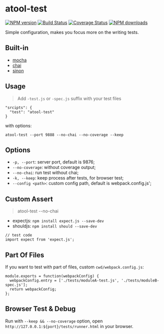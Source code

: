 # atool-test

[![NPM version](https://img.shields.io/npm/v/atool-test.svg?style=flat)](https://npmjs.org/package/atool-test)
[![Build Status](https://img.shields.io/travis/ant-tool/atool-test.svg?style=flat)](https://travis-ci.org/ant-tool/atool-test)
[![Coverage Status](https://img.shields.io/coveralls/ant-tool/atool-test.svg?style=flat)](https://coveralls.io/r/ant-tool/atool-test)
[![NPM downloads](http://img.shields.io/npm/dm/atool-test.svg?style=flat)](https://npmjs.org/package/atool-test)

Simple configuration, makes you focus more on the writing tests.

## Built-in

- [mocha](http://mochajs.org/)
- [chai](http://chaijs.com/api)
- [sinon](http://sinonjs.org/)

## Usage

>  Add `-test.js` or `-spec.js` suffix with your test files

```
"srcipts": {
  "test": "atool-test"
}
```

with options:

```
atool-test --port 9888 --no-chai --no-coverage --keep
```

## Options

- `-p, --port`: server port, default is 9876;
- `--no-coverage`: without coverage output;
- `--no-chai`: run test without chai;
- `-k, --keep`: keep process after tests, for browser test;
- `--config <path>`: custom config path, default is webpack.config.js';

## Custom Assert

>  atool-test --no-chai

- expectjs: `npm install expect.js --save-dev`
- shouldjs: `npm install should --save-dev`

```
// test code
import expect from 'expect.js';
```

## Part Of Files

If you want to test with part of files, custom `cwd/webpack.config.js`:

```
module.exports = function(webpackConfig) {
  webpackConfig.entry = ['./tests/moduleA-test.js', './tests/moduleB-spec.js'];
  return webpackConfig;
};
```


## Browser Test & Debug

  Run with `--keep && --no-coverage` option, open `http://127.0.0.1:${port}/tests/runner.html` in your browser.


